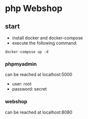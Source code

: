 # php Webshop

## start

* install docker and docker-compose
* execute the following command:

````shell
docker-compose up -d
````

### phpmyadmin

can be reached at localhost:5000
* user: root
* password: secret

### webshop

can be reached at localhost:8080